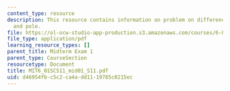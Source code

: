 ```yaml
---
content_type: resource
description: This resource contains information on problem on difference equation
  and pole.
file: https://ol-ocw-studio-app-production.s3.amazonaws.com/courses/6-01sc-introduction-to-electrical-engineering-and-computer-science-i-spring-2011/d46954fbc5c2ca4add1119785c0215ec_MIT6_01SCS11_mid01_S11.pdf
file_type: application/pdf
learning_resource_types: []
parent_title: Midterm Exam 1
parent_type: CourseSection
resourcetype: Document
title: MIT6_01SCS11_mid01_S11.pdf
uid: d46954fb-c5c2-ca4a-dd11-19785c0215ec
---
```

